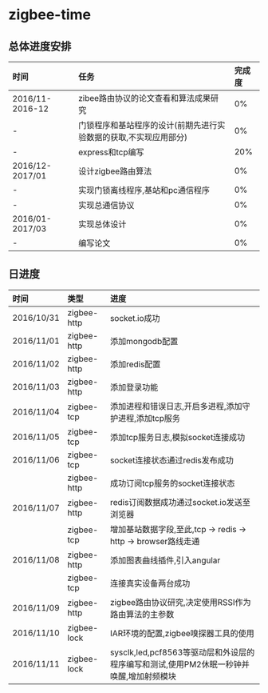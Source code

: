 # zigbee-time

## 总体进度安排

| 时间                 | 任务                                   | 完成度 |
| :-------------       |:-------------                          |:-----  |
| 2016/11-2016-12      | zibee路由协议的论文查看和算法成果研究  | 0%     |
| -                    | 门锁程序和基站程序的设计(前期先进行实验数据的获取,不实现应用部分)   |   0%  |
| -                    | express和tcp编写                    |    20%  |
| 2016/12-2017/01      | 设计zigbee路由算法  | 0%     |
| -                    | 实现门锁离线程序,基站和pc通信程序   |   0%  |
| -                    | 实现总通信协议                      |    0%  |
| 2016/01-2017/03      | 实现总体设计  | 0%     |
| -                    | 编写论文  |   0%  |

## 日进度

| 时间          | 类型           | 进度    |
|:------------- |:-------------  |:-----   |
| 2016/10/31    | zigbee-http    | socket.io成功 |
| 2016/11/01    | zigbee-http    | 添加mongodb配置 |
| 2016/11/02    | zigbee-http    | 添加redis配置 |
| 2016/11/03    | zigbee-http    | 添加登录功能 |
| 2016/11/04    | zigbee-tcp     | 添加进程和错误日志,开启多进程,添加守护进程,添加tcp服务 |
| 2016/11/05    | zigbee-tcp     | 添加tcp服务日志,模拟socket连接成功 |
| 2016/11/06    | zigbee-tcp     | socket连接状态通过redis发布成功 |
|               | zigbee-http    | 成功订阅tcp服务的socket连接状态  |
| 2016/11/07    | zigbee-http    | redis订阅数据成功通过socket.io发送至浏览器 |
|               | zigbee-tcp     | 增加基站数据字段,至此,tcp -> redis -> http -> browser路线走通  |
| 2016/11/08    | zigbee-http    | 添加图表曲线插件,引入angular |
|               | zigbee-tcp     | 连接真实设备两台成功  |
| 2016/11/09    | zigbee-http    | zigbee路由协议研究,决定使用RSSI作为路由算法的主参数 |
| 2016/11/10    | zigbee-lock    | IAR环境的配置,zigbee嗅探器工具的使用 |
| 2016/11/11    | zigbee-lock    | sysclk,led,pcf8563等驱动层和外设层的程序编写和测试,使用PM2休眠一秒钟并唤醒,增加射频模块 |   


